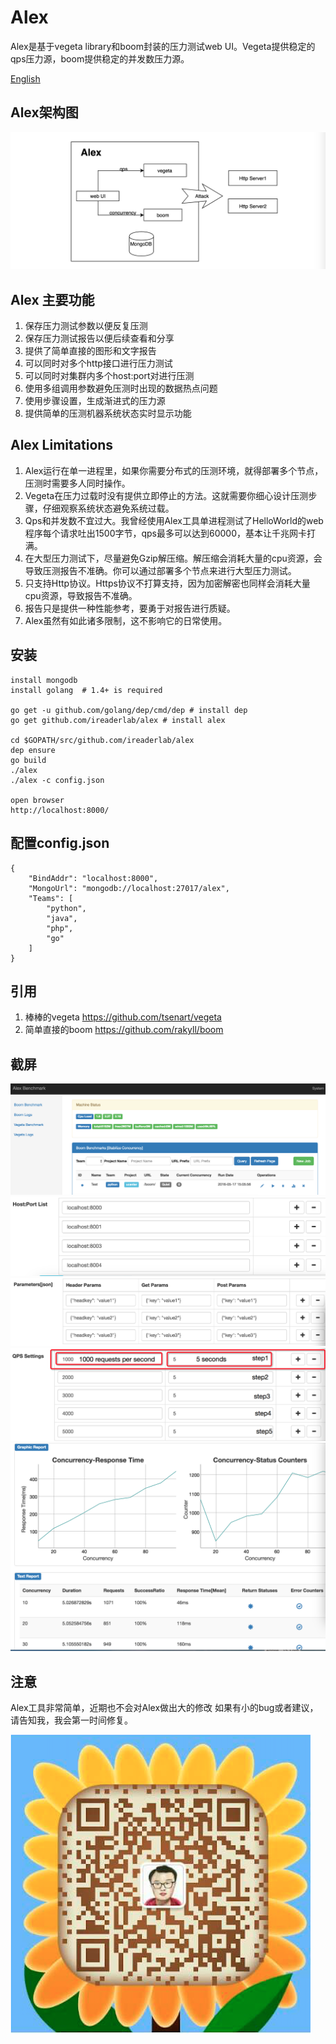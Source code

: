 Alex
=================
Alex是基于vegeta library和boom封装的压力测试web UI。Vegeta提供稳定的qps压力源，boom提供稳定的并发数压力源。

[English](README_en.md)

Alex架构图
-----------------
![Alex Architecture](screenshot/arch.png)

Alex 主要功能
-----------------------------------
1. 保存压力测试参数以便反复压测
2. 保存压力测试报告以便后续查看和分享
3. 提供了简单直接的图形和文字报告
4. 可以同时对多个http接口进行压力测试
5. 可以同时对集群内多个host:port对进行压测
6. 使用多组调用参数避免压测时出现的数据热点问题
7. 使用步骤设置，生成渐进式的压力源
8. 提供简单的压测机器系统状态实时显示功能

Alex Limitations
-----------------------------------
1. Alex运行在单一进程里，如果你需要分布式的压测环境，就得部署多个节点，压测时需要多人同时操作。
2. Vegeta在压力过载时没有提供立即停止的方法。这就需要你细心设计压测步骤，仔细观察系统状态避免系统过载。
3. Qps和并发数不宜过大。我曾经使用Alex工具单进程测试了HelloWorld的web程序每个请求吐出1500字节，qps最多可以达到60000，基本让千兆网卡打满。
4. 在大型压力测试下，尽量避免Gzip解压缩。解压缩会消耗大量的cpu资源，会导致压测报告不准确。你可以通过部署多个节点来进行大型压力测试。
5. 只支持Http协议。Https协议不打算支持，因为加密解密也同样会消耗大量cpu资源，导致报告不准确。
6. 报告只是提供一种性能参考，要勇于对报告进行质疑。
7. Alex虽然有如此诸多限制，这不影响它的日常使用。

安装
----------------------------------
```
install mongodb
install golang  # 1.4+ is required

go get -u github.com/golang/dep/cmd/dep # install dep
go get github.com/ireaderlab/alex # install alex

cd $GOPATH/src/github.com/ireaderlab/alex
dep ensure
go build
./alex
./alex -c config.json

open browser
http://localhost:8000/

```

配置config.json
---------------------------
```
{
    "BindAddr": "localhost:8000",
    "MongoUrl": "mongodb://localhost:27017/alex",
    "Teams": [
        "python",
        "java",
        "php",
        "go"
    ]
}

```

引用
-----------------------------
1. 棒棒的vegeta https://github.com/tsenart/vegeta
2. 简单直接的boom https://github.com/rakyll/boom

截屏
-----------------------------
![Benchmark List](screenshot/jobs.png)
![Randomize Host:ports](screenshot/multiple_servers.png)
![Randomize Parameters](screenshot/multiple_parameters.png)
![Step Settings](screenshot/step_settings.png)
![Benchmark Reports](screenshot/metrics.png)

注意
-----------------------------
Alex工具非常简单，近期也不会对Alex做出大的修改
如果有小的bug或者建议，请告知我，我会第一时间修复。

![Weixin QR Code](screenshot/weixin.png)
